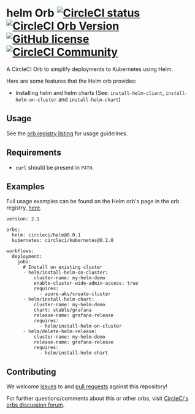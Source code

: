 # helm Orb [![CircleCI status](https://circleci.com/gh/CircleCI-Public/helm-orb.svg "CircleCI status")](https://circleci.com/gh/CircleCI-Public/helm-orb) [![CircleCI Orb Version](https://img.shields.io/badge/endpoint.svg?url=https://badges.circleci.io/orb/circleci/helm)](https://circleci.com/orbs/registry/orb/circleci/helm) [![GitHub license](https://img.shields.io/badge/license-MIT-blue.svg)](https://raw.githubusercontent.com/circleci-public/helm-orb/master/LICENSE) [![CircleCI Community](https://img.shields.io/badge/community-CircleCI%20Discuss-343434.svg)](https://discuss.circleci.com/c/orbs)

A CircleCI Orb to simplify deployments to Kubernetes using Helm.

Here are some features that the Helm orb provides:

- Installing helm and helm charts (See: `install-helm-client`, `install-helm-on-cluster` and `install-helm-chart`)

## Usage

See the [orb registry listing](http://circleci.com/orbs/registry/orb/circleci/helm) for usage guidelines.

## Requirements

- `curl` should be present in `PATH`.

## Examples

Full usage examples can be found on the Helm orb's page in the orb registry, [here](https://circleci.com/orbs/registry/orb/circleci/helm#usage-examples).

```
version: 2.1

orbs:
  helm: circleci/helm@0.0.1
  kubernetes: circleci/kubernetes@0.2.0

workflows:
  deployment:
    jobs:
      # Install on existing cluster
      - helm/install-helm-on-cluster:
          cluster-name: my-helm-demo
          enable-cluster-wide-admin-access: true
          requires:
            - azure-aks/create-cluster
      - helm/install-helm-chart:
          cluster-name: my-helm-demo
          chart: stable/grafana
          release-name: grafana-release
          requires:
            - helm/install-helm-on-cluster
      - helm/delete-helm-release:
          cluster-name: my-helm-demo
          release-name: grafana-release
          requires:
            - helm/install-helm-chart
```

## Contributing

We welcome [issues](https://github.com/CircleCI-Public/helm-orb/issues) to and [pull requests](https://github.com/CircleCI-Public/helm-orb/pulls) against this repository!

For further questions/comments about this or other orbs, visit [CircleCI's orbs discussion forum](https://discuss.circleci.com/c/orbs).
